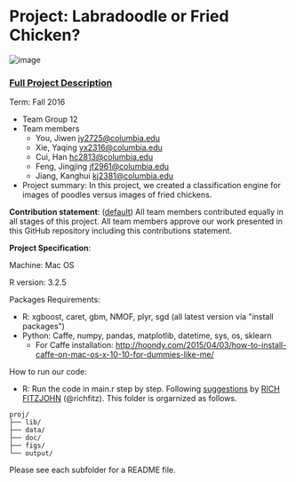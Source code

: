 # Project: Labradoodle or Fried Chicken? 
![image](https://s-media-cache-ak0.pinimg.com/236x/6b/01/3c/6b013cd759c69d17ffd1b67b3c1fbbbf.jpg)
### [Full Project Description](doc/project3_desc.html)

Term: Fall 2016

+ Team Group 12
+ Team members
	+ You, Jiwen jy2725@columbia.edu
	+ Xie, Yaqing yx2316@columbia.edu
	+ Cui, Han hc2813@columbia.edu
	+ Feng, Jingjing jf2961@columbia.edu
	+ Jiang, Kanghui kj2381@columbia.edu
+ Project summary: In this project, we created a classification engine for images of poodles versus images of fried chickens. 
	
**Contribution statement**: ([default](doc/a_note_on_contributions.md)) All team members contributed equally in all stages of this project. All team members approve our work presented in this GitHub repository including this contributions statement. 

**Project Specification**:

Machine: Mac OS

R version: 3.2.5

Packages Requirements: 
+ R: xgboost, caret, gbm, NMOF, plyr, sgd (all latest version via "install packages")
+ Python: Caffe, numpy, pandas, matplotlib, datetime, sys, os, sklearn
	+ For Caffe installation: http://hoondy.com/2015/04/03/how-to-install-caffe-on-mac-os-x-10-10-for-dummies-like-me/

How to run our code:
+ R: Run the code in main.r step by step. 
Following [suggestions](http://nicercode.github.io/blog/2013-04-05-projects/) by [RICH FITZJOHN](http://nicercode.github.io/about/#Team) (@richfitz). This folder is orgarnized as follows.

```
proj/
├── lib/
├── data/
├── doc/
├── figs/
└── output/
```

Please see each subfolder for a README file.
